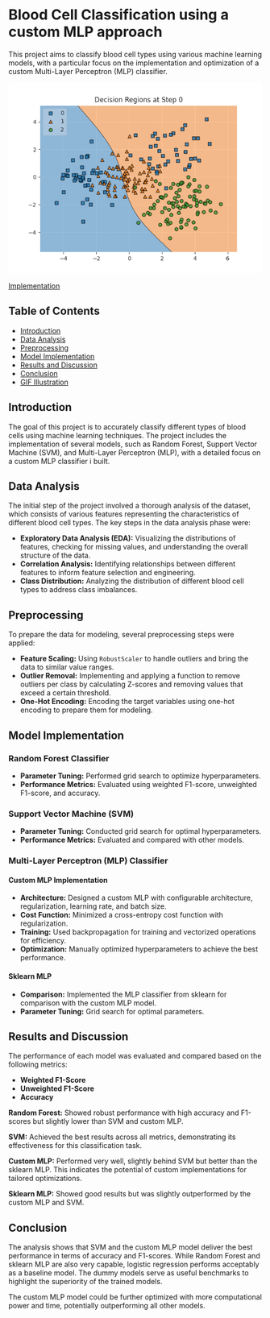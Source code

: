 # Blood Cell Classification using a custom MLP approach

This project aims to classify blood cell types using various machine learning models, with a particular focus on the implementation and optimization of a custom Multi-Layer Perceptron (MLP) classifier.

![MLP Training Process](decision_regions.gif)



[Implementation](Analysis_and_MLP.ipynb)

## Table of Contents

- [Introduction](#introduction)
- [Data Analysis](#data-analysis)
- [Preprocessing](#preprocessing)
- [Model Implementation](#model-implementation)
- [Results and Discussion](#results-and-discussion)
- [Conclusion](#conclusion)
- [GIF Illustration](#gif-illustration)

## Introduction

The goal of this project is to accurately classify different types of blood cells using machine learning techniques. The project includes the implementation of several models, such as Random Forest, Support Vector Machine (SVM), and Multi-Layer Perceptron (MLP), with a detailed focus on a custom MLP classifier i built.

## Data Analysis

The initial step of the project involved a thorough analysis of the dataset, which consists of various features representing the characteristics of different blood cell types. The key steps in the data analysis phase were:

- **Exploratory Data Analysis (EDA):** Visualizing the distributions of features, checking for missing values, and understanding the overall structure of the data.
- **Correlation Analysis:** Identifying relationships between different features to inform feature selection and engineering.
- **Class Distribution:** Analyzing the distribution of different blood cell types to address class imbalances.

## Preprocessing

To prepare the data for modeling, several preprocessing steps were applied:

- **Feature Scaling:** Using `RobustScaler` to handle outliers and bring the data to similar value ranges.
- **Outlier Removal:** Implementing and applying a function to remove outliers per class by calculating Z-scores and removing values that exceed a certain threshold.
- **One-Hot Encoding:** Encoding the target variables using one-hot encoding to prepare them for modeling.

## Model Implementation

### Random Forest Classifier

- **Parameter Tuning:** Performed grid search to optimize hyperparameters.
- **Performance Metrics:** Evaluated using weighted F1-score, unweighted F1-score, and accuracy.

### Support Vector Machine (SVM)

- **Parameter Tuning:** Conducted grid search for optimal hyperparameters.
- **Performance Metrics:** Evaluated and compared with other models.

### Multi-Layer Perceptron (MLP) Classifier

#### Custom MLP Implementation

- **Architecture:** Designed a custom MLP with configurable architecture, regularization, learning rate, and batch size.
- **Cost Function:** Minimized a cross-entropy cost function with regularization.
- **Training:** Used backpropagation for training and vectorized operations for efficiency.
- **Optimization:** Manually optimized hyperparameters to achieve the best performance.


#### Sklearn MLP

- **Comparison:** Implemented the MLP classifier from sklearn for comparison with the custom MLP model.
- **Parameter Tuning:** Grid search for optimal parameters.

## Results and Discussion

The performance of each model was evaluated and compared based on the following metrics:

- **Weighted F1-Score**
- **Unweighted F1-Score**
- **Accuracy**

**Random Forest:** Showed robust performance with high accuracy and F1-scores but slightly lower than SVM and custom MLP.

**SVM:** Achieved the best results across all metrics, demonstrating its effectiveness for this classification task.

**Custom MLP:** Performed very well, slightly behind SVM but better than the sklearn MLP. This indicates the potential of custom implementations for tailored optimizations.

**Sklearn MLP:** Showed good results but was slightly outperformed by the custom MLP and SVM.

## Conclusion

The analysis shows that SVM and the custom MLP model deliver the best performance in terms of accuracy and F1-scores. While Random Forest and sklearn MLP are also very capable, logistic regression performs acceptably as a baseline model. The dummy models serve as useful benchmarks to highlight the superiority of the trained models.

The custom MLP model could be further optimized with more computational power and time, potentially outperforming all other models.

